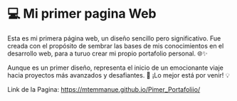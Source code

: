 <h1>💻 Mi primer pagina Web</h1>

Esta es mi primera página web, un diseño sencillo pero significativo. Fue creada con el propósito de sembrar las bases de mis conocimientos en el desarrollo web, para a turuo crear mi  propio portafolio personal. 🌐✨

Aunque es un primer diseño, representa el inicio de un emocionante viaje hacia proyectos más avanzados y desafiantes. 🚀 ¡Lo mejor está por venir! 💡


Link de la Pagina: https://mtemmanue.github.io/Pimer_Portafoliio/
